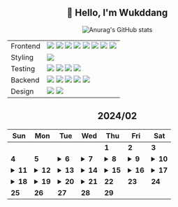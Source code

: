 <div align="center">

## 🙌 Hello, I'm Wukddang

![Anurag's GitHub stats](https://github-readme-stats.vercel.app/api?username=wukdddang&show_icons=true&theme=radical)

<table align="center">
    <!-- Row for Frontend Technologies -->
    <tr>
        <td>
          Frontend
        </td>
        <td>
            <img src="https://img.shields.io/badge/-HTML5-E34F26?logo=html5&logoColor=white&style=plastic" />
            <img src="https://img.shields.io/badge/-CSS3-1572B6?logo=css3&logoColor=white&style=plastic" />
            <img src="https://img.shields.io/badge/-JavaScript-F7DF1E?logo=javascript&logoColor=white&style=plastic" />
            <img src="https://img.shields.io/badge/-TypeScript-3178C6?logo=typescript&logoColor=white&style=plastic" />
            <img src="https://img.shields.io/badge/-React.JS-61DAFB?logo=react&logoColor=white&style=plastic" />
            <img src="https://img.shields.io/badge/-Leaflet.JS-199900?logo=leaflet&logoColor=white&style=plastic" />
            <img src="https://img.shields.io/badge/-Next.JS-000000?logo=next.js&logoColor=white&style=plastic" />
            <img src="https://img.shields.io/badge/-Three.JS-000000?logo=three.js&logoColor=white&style=plastic" />
        </td>
    </tr>
    <!-- Row for Testing Technologies -->
    <tr>
        <td>Styling</td>
        <td>
            <img src="https://img.shields.io/badge/-TailwindCSS-06B6D4?logo=tailwindcss&logoColor=white&style=plastic" />
        </td>
    </tr>
    <tr>
        <td>Testing</td>
        <td>
            <img src="https://img.shields.io/badge/-Jest-C21325?logo=jest&logoColor=white&style=plastic" />
            <img src="https://img.shields.io/badge/-Vitest-6E9F18?logo=vitest&logoColor=white&style=plastic" />
            <img src="https://img.shields.io/badge/-React Testing library-E33332?logo=testing-library&logoColor=white&style=plastic" />
            <img src="https://img.shields.io/badge/-Mock Service Worker-FF6A33?logo=mock service worker&logoColor=white&style=plastic" />
        </td>
    </tr>
    <!-- Row for Backend Technologies -->
    <tr>
        <td>Backend</td>
        <td>
            <img src="https://img.shields.io/badge/-Node.JS-339933?logo=node.js&logoColor=white&style=plastic" />
            <img src="https://img.shields.io/badge/-Express.JS-000000?logo=express&logoColor=white&style=plastic" />
            <img src="https://img.shields.io/badge/-MongoDB-47A248.svg?logo=mongodb&logoColor=white&style=plastic" />
            <img src="https://img.shields.io/badge/-Mongoose-880000?logo=mongoose&logoColor=white&style=plastic" />
            <img src="https://img.shields.io/badge/-Docker-2496ED?logo=docker&logoColor=white&style=plastic" />
        </td>
    </tr>
    <!-- Row for Styling Technologies -->
    <tr>
        <td>Design</td>
        <td>
            <img src="https://img.shields.io/badge/-Figma-F24E1E?logo=figma&logoColor=white&style=plastic" />
            <img src="https://img.shields.io/badge/-Storybook-FF4785?logo=storybook&logoColor=white&style=plastic" />
        </td>
    </tr>
</table>

<!--CALENDAR-START-->
## 2024/02

| Sun | Mon | Tue | Wed | Thu | Fri | Sat |
| --- | --- | --- | --- | --- | --- | --- |
|     |     |     |     | **1** | **2** | **3** |
| **4** | **5** | <details><summary>**6**</summary>SQLD: 서브 쿼리 / 그룹 함수 / 윈도우 함수 / DCL / PL-SQL</details> | <details><summary>**7**</summary>SQLD: 문제 풀이, 1~11</details> | <details><summary>**8**</summary>SQLD: 문제 풀이, 12~25</details> | <details><summary>**9**</summary>SQLD: SQL 자격검정 실전문제 / 1-1. 데이터 모델링의 이해 1~13</details> | <details><summary>**10**</summary>SQLD: SQL 자격검정 실전문제 / 1-2. 데이터 모델링의 이해 14~50 + 2-1. SQL 기본 1~12</details> |
| <details><summary>**11**</summary>SQLD: SQL 자격검정 실전문제 / 2-1. SQL 기본 13~40 / TS: Udemy 강의 챕터 1 완강 / React: 딥다이브 p.1-8</details> | <details><summary>**12**</summary>SQLD: SQL 자격검정 실전문제 / 2-1. SQL 기본 41~50 + 2-2. SQL 활용 51~62 / React: 딥다이브 p.9-14</details> | <details><summary>**13**</summary>SQLD: SQL 자격검정 실전문제 / 2-2. SQL 활용 63~73 / TS: Udemy 강의 챕터 3 완강 /React: 딥다이브 p.15-20</details> | <details><summary>**14**</summary>SQLD: SQL 자격검정 실전문제 / 2-2. SQL 활용 74~83 / React: 딥다이브 p.21-26</details> | <details><summary>**15**</summary>SQLD: SQL 자격검정 실전문제 / 2-2. SQL 활용 84~98 / MSA: Udemy 강의 5강 / React: 딥다이브 p.27-32</details> | <details><summary>**16**</summary>SQLD: SQL 자격검정 실전문제 / 2-3. SQL 관리 구문 99~112 / MSA: Udemy 강의 6강 / React: 딥다이브 p.33-38</details> | <details><summary>**17**</summary>SQLD: SQL 자격검정 실전문제 / 2-3. SQL 관리 구문 113~126 + 3-1. SQL 수행 구조 1~5 / React: 딥다이브 p.39-44</details> |
| <details><summary>**18**</summary>React: 딥다이브 p.45-50 / MSA: Udemy 강의 7-11강</details> | <details><summary>**19**</summary>SQLD: 1장 - 데이터 모델링의 이해 / React: 딥다이브 p.51-58 / MSA: Udemy 강의 12-17강 / Next.js: 공식문서 (패칭, 캐싱, 재검증)</details> | <details><summary>**20**</summary>SQLD: 1장 - 데이터 모델링의 이해 / React: 딥다이브 p.59-66 / MSA: Udemy 강의 18-22강 / BE: 백엔드 30일 완성 p.1-3</details> | <details><summary>**21**</summary>React: 딥다이브 p.67-69 / BE: 백엔드 30일 완성 p.4-12</details> | **22** | **23** | **24** |
| **25** | **26** | **27** | **28** | **29** |

<!--CALENDAR-END-->
